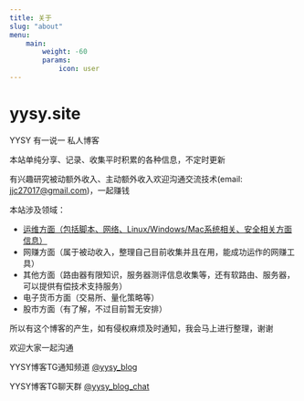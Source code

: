 ```yaml
---
title: 关于
slug: "about"
menu:
    main: 
        weight: -60
        params:
            icon: user
---
```


# yysy.site

YYSY 有一说一 私人博客

本站单纯分享、记录、收集平时积累的各种信息，不定时更新

有兴趣研究被动额外收入、主动额外收入欢迎沟通交流技术(email: jjc27017@gmail.com)，一起赚钱

本站涉及领域：
- [运维方面（包括脚本、网络、Linux/Windows/Mac系统相关、安全相关方面信息）](https://yysy.site/categories/%E6%8A%80%E6%9C%AF%E6%96%87%E6%A1%A3/)
- 网赚方面（属于被动收入，整理自己目前收集并且在用，能成功运作的网赚工具）
- 其他方面（路由器有限知识，服务器测评信息收集等，还有软路由、服务器，可以提供有偿技术支持服务）
- 电子货币方面（交易所、量化策略等）
- 股市方面（有了解，不过目前暂无安排）

所以有这个博客的产生，如有侵权麻烦及时通知，我会马上进行整理，谢谢

欢迎大家一起沟通

YYSY博客TG通知频道
[@yysy_blog](https://t.me/yysy_blog)


YYSY博客TG聊天群
[@yysy_blog_chat](https://t.me/yysy_blog_chat)
